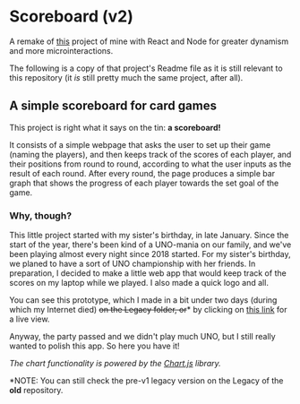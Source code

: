 # Scoreboard (v2)
A remake of [this](https://github.com/perpetuaReality/Scoreboard) project of mine with React and Node for greater dynamism and more microinteractions.

The following is a copy of that project's Readme file as it is still relevant to this repository (it *is* still pretty much the same project, after all).

## A simple scoreboard for card games

This project is right what it says on the tin: **a scoreboard!**

It consists of a simple webpage that asks the user to set up their game (naming the players), and then keeps track of the scores of each player, and their positions from round to round, according to what the user inputs as the result of each round. After every round, the page produces a simple bar graph that shows the progress of each player towards the set goal of the game.

### Why, though?

This little project started with my sister's birthday, in late January. Since the start of the year, there's been kind of a UNO-mania on our family, and we've been playing almost every night since 2018 started. For my sister's birthday, we planed to have a sort of UNO championship with her friends. In preparation, I decided to make a little web app that would keep track of the scores on my laptop while we played. I also made a quick logo and all.

You can see this prototype, which I made in a bit under two days (during which my Internet died) ~~on the Legacy folder, or~~\* by clicking on [this link](https://perpetuareality.github.io/Scoreboard/Legacy/) for a live view.

Anyway, the party passed and we didn't play much UNO, but I still really wanted to polish this app. So here you have it!

*The chart functionality is powered by the [Chart.js](http://www.chartjs.org) library.*

\*NOTE: You can still check the pre-v1 legacy version on the Legacy of the **old** repository.
